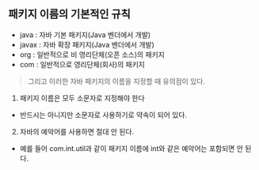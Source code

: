## 패키지 이름의 기본적인 규칙
* java : 자바 기본 패키지(Java 벤더에서 개발)
* javax : 자바 확장 패키지(Java 벤더에서 개발)
* org : 일반적으로 비 영리단체(오픈 소스)의 패키지
* com : 일반적으로 영리단체(회사)의 패키지
> 그리고 이러한 자바 패키지의 이름을 지정할 때 유의점이 있다.
1. 패키지 이름은 모두 소문자로 지정해야 한다
  * 반드시는 아니지만 소문자로 사용하기로 약속이 되어 있다. 
2. 자바의 예악어를 사용하면 절대 안 된다.
  * 예를 들어 com.int.util과 같이 패키지 이름에 int와 같은 예악어는 포함되면 안 된다.
